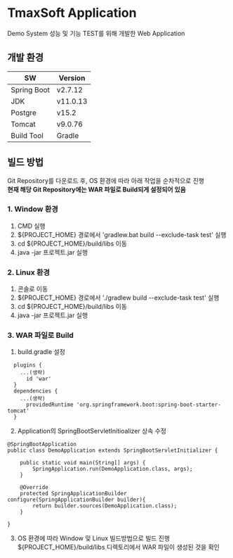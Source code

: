 # TmaxSoft Application
Demo System 성능 및 기능 TEST를 위해 개발한 Web Application

## 개발 환경
|SW |Version|
|---|---|
|Spring Boot| v2.7.12 |
|JDK| v11.0.13 |
|Postgre| v15.2 |
|Tomcat| v9.0.76 |
|Build Tool| Gradle |

## 빌드 방법
Git Repository를 다운로드 후, OS 환경에 따라 아래 작업을 순차적으로 진행 <br>
<strong>현재 해당 Git Repository에는 WAR 파일로 Build되게 설정되어 있음</strong>
### 1. Window 환경
1. CMD 실행
2. ${PROJECT_HOME} 경로에서 'gradlew.bat build --exclude-task test' 실행
3. cd ${PROJECT_HOME}/build/libs 이동
4. java -jar 프로젝트.jar 실행

### 2. Linux 환경
1. 콘솔로 이동
2. ${PROJECT_HOME} 경로에서 './gradlew build --exclude-task test' 실행
3. cd ${PROJECT_HOME}/build/libs 이동
4. java -jar 프로젝트.jar 실행

### 3. WAR 파일로 Build
1. build.gradle 설정
```
  plugins {
	...(생략)
	  id 'war'
  }
  dependencies {
	...(생략)
	  providedRuntime 'org.springframework.boot:spring-boot-starter-tomcat'
  }
```
2. Application의 SpringBootServletInitioalizer 상속 수정
```
@SpringBootApplication
public class DemoApplication extends SpringBootServletInitializer {

	public static void main(String[] args) {
		SpringApplication.run(DemoApplication.class, args);
	}

	@Override
	protected SpringApplicationBuilder configure(SpringApplicationBuilder builder){
		return builder.sources(DemoApplication.class);
	}

}
```
3. OS 환경에 따라 Window 및 Linux 빌드방법으로 빌드 진행 <br>
${PROJECT_HOME}/build/libs 디렉토리에서 WAR 파일이 생성된 것을 확인

